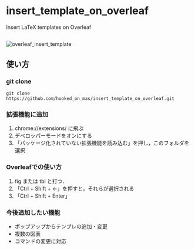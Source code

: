 # insert_template_on_overleaf
Insert LaTeX templates on Overleaf

## 
![overleaf_insert_template](https://user-images.githubusercontent.com/69344399/155386995-e2f45b4f-1659-4252-a2c4-399d144ffc25.gif)

## 使い方

### git clone
```
git clone https://github.com/hooked_on_mas/insert_template_on_overleaf.git
```

### 拡張機能に追加

1. chrome://extensions/ に飛ぶ
2. デベロッパーモードをオンにする
3. 「パッケージ化されていない拡張機能を読み込む」を押し，このフォルダを選択

### Overleafでの使い方

1. fig または tbl と打つ．
2. 「Ctrl + Shift + ←」を押すと，それらが選択される
3. 「Ctrl + Shift + Enter」

### 今後追加したい機能

- ポップアップからテンプレの追加・変更
- 複数の図表
- コマンドの変更に対応

